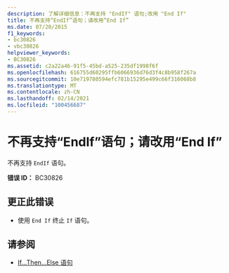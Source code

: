 ```yaml
---
description: 了解详细信息：不再支持 "EndIf" 语句;改用 "End If"
title: 不再支持“EndIf”语句；请改用“End If”
ms.date: 07/20/2015
f1_keywords:
- bc30826
- vbc30826
helpviewer_keywords:
- BC30826
ms.assetid: c2a22a46-91f5-45bd-a525-235df1998f6f
ms.openlocfilehash: 616755d60295ffb6066936d76d3f4c8b958f267a
ms.sourcegitcommit: 10e719780594efc781b15295e499c66f316068b8
ms.translationtype: MT
ms.contentlocale: zh-CN
ms.lasthandoff: 02/14/2021
ms.locfileid: "100456687"
---
```

# <a name="endif-statements-are-no-longer-supported-use-end-if-instead"></a>不再支持“EndIf”语句；请改用“End If”

不再支持 `EndIf` 语句。  
  
 **错误 ID：** BC30826  
  
## <a name="to-correct-this-error"></a>更正此错误  
  
- 使用 `End If` 终止 `If` 语句。  
  
## <a name="see-also"></a>请参阅

- [If...Then...Else 语句](../language-reference/statements/if-then-else-statement.md)
